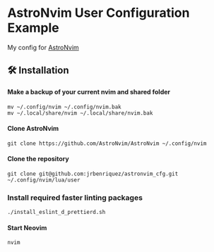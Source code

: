 # AstroNvim User Configuration Example

My config for [AstroNvim](https://github.com/AstroNvim/AstroNvim)

## 🛠️ Installation

#### Make a backup of your current nvim and shared folder

```shell
mv ~/.config/nvim ~/.config/nvim.bak
mv ~/.local/share/nvim ~/.local/share/nvim.bak
```

#### Clone AstroNvim

```shell
git clone https://github.com/AstroNvim/AstroNvim ~/.config/nvim
```

#### Clone the repository

```shell
git clone git@github.com:jrbenriquez/astronvim_cfg.git ~/.config/nvim/lua/user
```

### Install required faster linting packages
```shell
./install_eslint_d_prettierd.sh
```

#### Start Neovim

```shell
nvim
```
